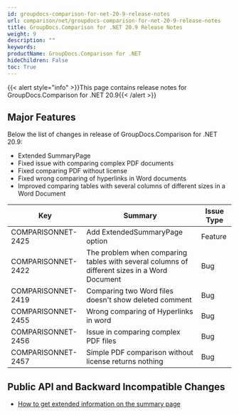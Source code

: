 ```yaml
---
id: groupdocs-comparison-for-net-20-9-release-notes
url: comparison/net/groupdocs-comparison-for-net-20-9-release-notes
title: GroupDocs.Comparison for .NET 20.9 Release Notes
weight: 9
description: ""
keywords:
productName: GroupDocs.Comparison for .NET
hideChildren: False
toc: True
---
```


{{< alert style="info" >}}This page contains release notes for GroupDocs.Comparison for .NET 20.9{{< /alert >}}

## Major Features

Below the list of changes in release of GroupDocs.Comparison for .NET 20.9:

- Extended SummaryPage
- Fixed issue with comparing complex PDF documents
- Fixed comparing PDF without license
- Fixed wrong comparing of hyperlinks in Word documents
- Improved comparing tables with several columns of different sizes in a Word Document

| Key                | Summary                                                                                      | Issue Type |
| ------------------ | -------------------------------------------------------------------------------------------- | ---------- |
| COMPARISONNET-2425 | Add ExtendedSummaryPage option                                                               | Feature    |
| COMPARISONNET-2422 | The problem when comparing tables with several columns of different sizes in a Word Document | Bug        |
| COMPARISONNET-2419 | Comparing two Word files doesn't show deleted comment                                        | Bug        |
| COMPARISONNET-2455 | Wrong comparing of Hyperlinks in word                                                        | Bug        |
| COMPARISONNET-2456 | Issue in comparing complex PDF files                                                         | Bug        |
| COMPARISONNET-2457 | Simple PDF comparison without license returns nothing                                        | Bug        |

## Public API and Backward Incompatible Changes

- [How to get extended information on the summary page](https://docs.groupdocs.com/comparison/net/get-extended-information-on-the-summary-page/)
